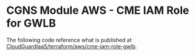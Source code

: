 # CGNS Module AWS - CME IAM Role for GWLB

The following code reference what is published at [CloudGuardIaaS/terraform/aws/cme-iam-role-gwlb](https://github.com/CheckPointSW/CloudGuardIaaS/tree/master/terraform/aws/cme-iam-role-gwlb).
